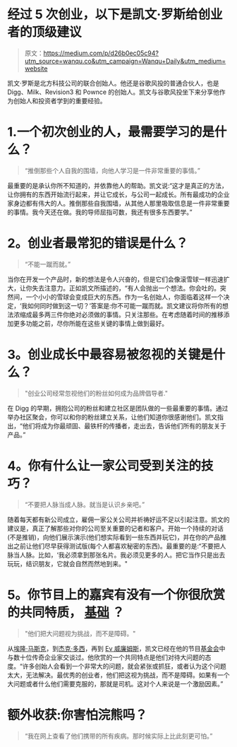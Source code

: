 # 经过 5 次创业，以下是凯文·罗斯给创业者的顶级建议

> 原文：<https://medium.com/p/d26b0ec05c94?utm_source=wanqu.co&utm_campaign=Wanqu+Daily&utm_medium=website>

凯文·罗斯是北方科技公司的联合创始人。他还是谷歌风投的普通合伙人，也是 Digg、Milk、Revision3 和 Pownce 的创始人。凯文与谷歌风投坐下来分享他作为创始人和投资者学到的重要经验。

# 1.一个初次创业的人，最需要学习的是什么？



> “推倒那些个人自我的围墙，向他人学习是一件非常重要的事情。”

最重要的是承认你所不知道的，并依靠他人的帮助。凯文说:“这才是真正的方法，让你拥有的东西开始流行起来，并让它成长，与公司一起成长。所有最成功的企业家身边都有伟大的人。推倒那些自我围墙，从其他人那里吸取信息是一件非常重要的事情。我今天还在做。我的导师屈指可数，我还有很多东西要学。”

# **2。创业者最常犯的错误是什么？**



> “不能一蹴而就。”

当你在开发一个产品时，新的想法是令人兴奋的，但是它们会像滚雪球一样迅速扩大，让你失去注意力。正如凯文所描述的，“有人会抛出一个想法。你会吐的。突然间，一个小小的雪球会变成巨大的东西。作为一名创始人，你面临着这样一个决定，‘我如何同时做到这一切？’答案是:你不可能一蹴而就。凯文建议将你所有的想法浓缩成最多两三件你绝对必须做的事情。只关注那些。在考虑随着时间的推移添加更多功能之前，尽你所能在这些关键的事情上做到最好。

# **3。创业成长中最容易被忽视的关键是什么？**



> "创业公司经常忽视他们的粉丝如何成为品牌倡导者."

在 Digg 的早期，拥抱公司的粉丝和建立社区是团队做的一些最重要的事情。通过举办社区聚会，你可以和你的粉丝建立关系，让他们知道你很感谢他们。凯文指出，“他们将成为你最顽固、最铁杆的传播者，走出去，告诉他们所有的朋友关于产品。”

# **4。你有什么让一家公司受到关注的技巧？**



> “不要把人脉当成人脉。就当是认识乡亲吧。”

随着每天都有新公司成立，雇佣一家公关公司并祈祷好运不足以引起注意。凯文的建议是，真正了解那些对你的公司至关重要的记者和客户。开始一个持续的对话(不是推销)，向他们展示演示(他们想实际看到一些东西并玩它)，并在你的产品推出之前让他们尽早获得测试版(每个人都喜欢秘密的东西)。最重要的是:“不要把人脉当人脉。比如，‘我必须拿到那张名片。我必须见更多的人。把它当作只是出去玩玩，结识朋友，它就会自然而然地到来。"

# **5。你节目上的嘉宾有没有一个你很欣赏的共同特质，** [**基础**](http://www.gv.com/library/founder-interviews) **？**



> "他们把大问题视为挑战，而不是障碍。"

从[埃隆·马斯克](http://www.gv.com/lib/elonmusk)，到[杰克·多西](http://www.gv.com/lib/jack-dorsey)，再到 [Ev 威廉姆斯](http://www.gv.com/lib/evwilliams)，凯文已经在他的节目[基金会](http://www.gv.com/library/founder-interviews)中与数十位传奇企业家交谈过。他欣赏的一个共同特点是他们对待大问题的态度。“许多创始人会看到一个非常大的问题，就会紧张或抓狂，或者认为这个问题太大，无法解决。最优秀的创业者，他们把这视为挑战，而不是障碍。如果有一个大问题或者什么他们需要克服的，那就是司机。这对个人来说是一个激励因素。”

# 额外收获:你害怕浣熊吗？



> “我在网上查看了他们携带的所有疾病。那时候实际上比此刻更可怕。”











